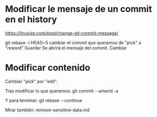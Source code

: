 # Modificar le mensaje de un commit en el history
https://linuxize.com/post/change-git-commit-message/

git rebase -i HEAD~5
cambiar el commit que queremos de "pick" a "reword"
Guardar
Se abrirá el mensaje del commit.
Cambiar


# Modificar contenido
Cambiar "pick" por "edit".

Tras modificar lo que queremos:
git commit --amend -a

Y para terminar:
git rebase --continue



Mirar también:
remove-sensitive-data.md
